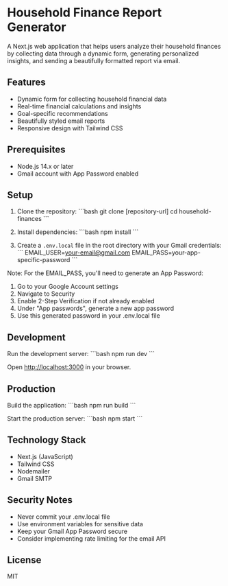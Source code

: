 # Household Finance Report Generator

A Next.js web application that helps users analyze their household finances by collecting data through a dynamic form, generating personalized insights, and sending a beautifully formatted report via email.

## Features

- Dynamic form for collecting household financial data
- Real-time financial calculations and insights
- Goal-specific recommendations
- Beautifully styled email reports
- Responsive design with Tailwind CSS

## Prerequisites

- Node.js 14.x or later
- Gmail account with App Password enabled

## Setup

1. Clone the repository:
\`\`\`bash
git clone [repository-url]
cd household-finances
\`\`\`

2. Install dependencies:
\`\`\`bash
npm install
\`\`\`

3. Create a `.env.local` file in the root directory with your Gmail credentials:
\`\`\`
EMAIL_USER=your-email@gmail.com
EMAIL_PASS=your-app-specific-password
\`\`\`

Note: For the EMAIL_PASS, you'll need to generate an App Password:
1. Go to your Google Account settings
2. Navigate to Security
3. Enable 2-Step Verification if not already enabled
4. Under "App passwords", generate a new app password
5. Use this generated password in your .env.local file

## Development

Run the development server:
\`\`\`bash
npm run dev
\`\`\`

Open [http://localhost:3000](http://localhost:3000) in your browser.

## Production

Build the application:
\`\`\`bash
npm run build
\`\`\`

Start the production server:
\`\`\`bash
npm start
\`\`\`

## Technology Stack

- Next.js (JavaScript)
- Tailwind CSS
- Nodemailer
- Gmail SMTP

## Security Notes

- Never commit your .env.local file
- Use environment variables for sensitive data
- Keep your Gmail App Password secure
- Consider implementing rate limiting for the email API

## License

MIT 
